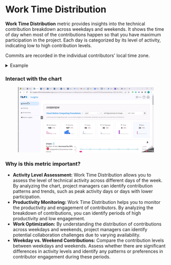 # Work Time Distribution

**Work Time Distribution** metric provides insights into the technical contribution breakdown across weekdays and weekends. It shows the time of day when most of the contributions happen so that you have maximum participation in the project. Each day is categorized by its level of activity, indicating low to high contribution levels.

Commits are recorded in the individual contributors' local time zone.&#x20;

<details>

<summary>Example</summary>

Commits are recorded in the individual contributors' local time zone. For example, if a contribution in the IST timezone commits a code at 10.00 AM IST on a Wednesday, and a contributor in the EST timezone commits a code at 10.00 AM EST on the same Wednesday, the Work Time Distribution Chart will display the commits at 10.00 AM Wednesday.

</details>

### Interact with the chart

<figure><img src="../../../.gitbook/assets/2023-06-26_21h27_42.gif" alt=""><figcaption></figcaption></figure>

### Why is this metric important?

* **Activity Level Assessment:** Work Time Distribution allows you to assess the level of technical activity across different days of the week. By analyzing the chart, project managers can identify contribution patterns and trends, such as peak activity days or days with lower participation.
* **Productivity Monitoring:** Work Time Distribution helps you to monitor the productivity and engagement of contributors. By analyzing the breakdown of contributions, you can identify periods of high productivity and low engagement.
* **Work Optimization:** By understanding the distribution of contributions across weekdays and weekends, project managers can identify potential collaboration challenges due to varying availability.
* **Weekday vs. Weekend Contributions:** Compare the contribution levels between weekdays and weekends. Assess whether there are significant differences in activity levels and identify any patterns or preferences in contributor engagement during these periods.



